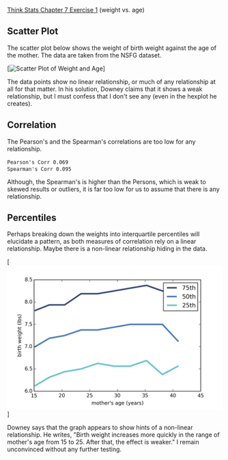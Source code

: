 [Think Stats Chapter 7 Exercise 1](http://greenteapress.com/thinkstats2/html/thinkstats2008.html#toc70) (weight vs. age)

## Scatter Plot
The scatter plot below shows the weight of birth weight against the age of the
mother. The data are taken from the NSFG dataset.


[<img src="img/5_scatterplot_wgt_age" title="Scatter Plot of Weight and Age"/>]

The data points show no linear relationship, or much of any relationship at all
for that matter. In his solution, Downey claims that it shows a weak
relationship, but I must confess that I don't see any (even in the hexplot he
creates).

## Correlation
The Pearson's and the Spearman's correlations are too low for any relationship.
```
Pearson's Corr 0.069
Spearman's Corr 0.095
```
Although, the Spearman's is higher than the Persons, which is weak to skewed
results or outliers, it is far too low for us to assume that there is any
relationship. 

## Percentiles
Perhaps breaking down the weights into interquartile percentiles will elucidate a pattern, as
both measures of correlation rely on a linear relationship. Maybe there is a
non-linear relationship hiding in the data.

[<img src="img/chap07scatter3.jpg" title="Percentiles"/>]

Downey says that the graph appears to show hints of a non-linear relationship.
He writes, "Birth weight increases more quickly
in the range of mother's age from 15 to 25.  After that, the effect
is weaker." I remain unconvinced without any further testing.
